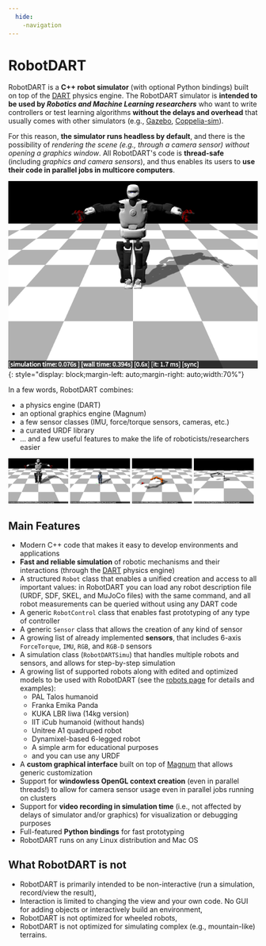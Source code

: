 ```yaml
---
  hide:
    -navigation
---
```

<style>
  .md-typeset h1,
  .md-content__button {
    display: none;
  }
</style>
# RobotDART

RobotDART is a **C++ robot simulator** (with optional Python bindings) built on top of the [DART] physics engine. The RobotDART simulator is **intended to be used by *Robotics and Machine Learning researchers*** who want to write controllers or test learning algorithms **without the delays and overhead** that usually comes with other simulators (e.g., [Gazebo], [Coppelia-sim]).

For this reason, **the simulator runs headless by default**, and there is the possibility of *rendering the scene (e.g., through a camera sensor) without opening a graphics window*. All RobotDART's code is **thread-safe** (including *graphics and camera sensors*), and thus enables its users to **use their code in parallel jobs in multicore computers**.

![Talos humanoid robot](images/talos.png){: style="display: block;margin-left: auto;margin-right: auto;width:70%"}

In a few words, RobotDART combines:

- a physics engine (DART)
- an optional graphics engine (Magnum)
- a few sensor classes (IMU, force/torque sensors, cameras, etc.)
- a curated URDF library
- ... and a few useful features to make the life of roboticists/researchers easier

<img src="images/talos.png" width="24%" />
<img src="images/icub.png" width="24%" />
<img src="images/iiwa.png" width="24%" />
<img src="images/franka.png" width="24%" />

## Main Features

* Modern C++ code that makes it easy to develop environments and applications
* **Fast and reliable simulation** of robotic mechanisms and their interactions (through the [DART] physics engine)
* A structured `Robot` class that enables a unified creation and access to all important values: in RobotDART you can load any robot description file (URDF, SDF, SKEL, and MuJoCo files) with the same command, and all robot measurements can be queried without using any DART code
* A generic `RobotControl` class that enables fast prototyping of any type of controller
* A generic `Sensor` class that allows the creation of any kind of sensor
* A growing list of already implemented **sensors**, that includes 6-axis `ForceTorque`, `IMU`, `RGB`, and `RGB-D` sensors
* A simulation class (`RobotDARTSimu`) that handles multiple robots and sensors, and allows for step-by-step simulation
* A growing list of supported robots along with edited and optimized models to be used with RobotDART (see the [robots page](robots.md) for details and examples):
    * PAL Talos humanoid
    * Franka Emika Panda
    * KUKA LBR Iiwa (14kg version)
    * IIT iCub humanoid (without hands)
    * Unitree A1 quadruped robot
    * Dynamixel-based 6-legged robot
    * A simple arm for educational purposes
    * and you can use any URDF
* A **custom graphical interface** built on top of [Magnum] that allows generic customization
* Support for **windowless OpenGL context creation** (even in parallel threads!) to allow for camera sensor usage even in parallel jobs running on clusters
* Support for **video recording in simulation time** (i.e., not affected by delays of simulator and/or graphics) for visualization or debugging purposes
* Full-featured **Python bindings** for fast prototyping
* RobotDART runs on any Linux distribution and Mac OS

## What RobotDART is not

- RobotDART is primarily intended to be non-interactive (run a simulation, record/view the result),
- Interaction is limited to changing the view and your own code. No GUI for adding objects or interactively build an environment,
- RobotDART is not optimized for wheeled robots,
- RobotDART is not optimized for simulating complex (e.g., mountain-like) terrains.

[DART]: http://dartsim.github.io/
[Magnum]: http://magnum.graphics
[Gazebo]: http://gazebosim.org/
[Coppelia-sim]: https://www.coppeliarobotics.com